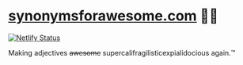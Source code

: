 # [synonymsforawesome.com](https://synonymsforawesome.com/) 👩‍🏫

[![Netlify Status](https://api.netlify.com/api/v1/badges/6a4b9b29-d2c9-4529-bad1-d09618306dd1/deploy-status)](https://app.netlify.com/sites/distracted-mahavira-926e91/deploys)

Making adjectives ~~awesome~~ supercalifragilisticexpialidocious again.™ 
